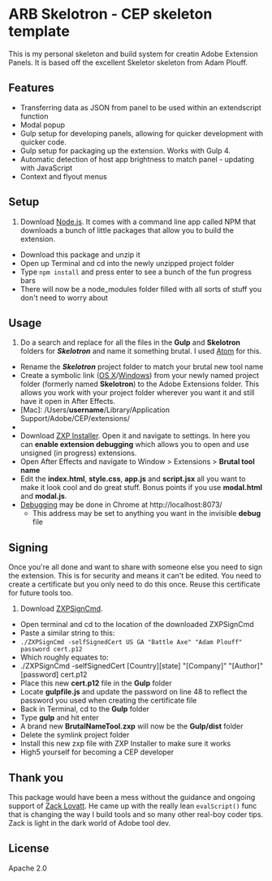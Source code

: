 # ARB Skelotron - CEP skeleton template

This is my personal skeleton and build system for creatin Adobe Extension Panels. It is based off the excellent Skeletor skeleton from Adam Plouff.

## Features

- Transferring data as JSON from panel to be used within an extendscript function
- Modal popup
- Gulp setup for developing panels, allowing for quicker development with quicker code.
- Gulp setup for packaging up the extension. Works with Gulp 4.
- Automatic detection of host app brightness to match panel - updating with JavaScript
- Context and flyout menus

## Setup

1. Download [Node.js][799ff041]. It comes with a command line app called NPM that downloads a bunch of little packages that allow you to build the extension.

- Download this package and unzip it
- Open up Terminal and cd into the newly unzipped project folder
- Type `npm install` and press enter to see a bunch of the fun progress bars
- There will now be a node_modules folder filled with all sorts of stuff you don't need to worry about

## Usage

1. Do a search and replace for all the files in the **Gulp** and **Skelotron** folders for **_Skelotron_** and name it something brutal. I used [Atom][799ff027] for this.

- Rename the **_Skelotron_** project folder to match your brutal new tool name
- Create a symbolic link ([OS X][799ff029]/[Windows][799ff031]) from your newly named project folder (formerly named **Skelotron**) to the Adobe Extensions folder. This allows you work with your project folder wherever you want it and still have it open in After Effects.
- [Mac]: /Users/**username**/Library/Application Support/Adobe/CEP/extensions/
- [Win]: C:/Users/**username**/AppData/Roaming/Adobe/CEP/extensions/
- Download [ZXP Installer][799ff035]. Open it and navigate to settings. In here you can **enable extension debugging** which allows you to open and use unsigned (in progress) extensions.
- Open After Effects and navigate to Window > Extensions > **Brutal tool name**
- Edit the **index.html**, **style.css**, **app.js** and **script.jsx** all you want to make it look cool and do great stuff. Bonus points if you use **modal.html** and **modal.js**.
- [Debugging][799ff033] may be done in Chrome at http://localhost:8073/
  - This address may be set to anything you want in the invisible **debug** file

## Signing

Once you're all done and want to share with someone else you need to sign the extension. This is for security and means it can't be edited. You need to create a certificate but you only need to do this once. Reuse this certificate for future tools too.

1. Download [ZXPSignCmd][799ff037].

- Open terminal and cd to the location of the downloaded ZXPSignCmd
- Paste a similar string to this:
- `./ZXPSignCmd -selfSignedCert US GA "Battle Axe" "Adam Plouff" password cert.p12`
- Which roughly equates to:
- ./ZXPSignCmd -selfSignedCert [Country][state] "[Company]" "[Author]" [password] cert.p12
- Place this new **cert.p12** file in the **Gulp** folder
- Locate **gulpfile.js** and update the password on line 48 to reflect the password you used when creating the certificate file
- Back in Terminal, cd to the **Gulp** folder
- Type **gulp** and hit enter
- A brand new **BrutalNameTool.zxp** will now be the **Gulp/dist** folder
- Delete the symlink project folder
- Install this new zxp file with ZXP Installer to make sure it works
- High5 yourself for becoming a CEP developer

## Thank you

This package would have been a mess without the guidance and ongoing support of [Zack Lovatt][799ff039]. He came up with the really lean `evalScript()` func that is changing the way I build tools and so many other real-boy coder tips. Zack is light in the dark world of Adobe tool dev.

## License

Apache 2.0

[799ff023]: https://github.com/Adobe-CEP "Adobe CEP"
[799ff025]: http://htmlpanelsbook.com/ "HTML Panels"
[799ff027]: https://atom.io/ "Atom"
[799ff029]: https://www.howtogeek.com/297721/how-to-create-and-use-symbolic-links-aka-symlinks-on-a-mac/ "OS X Symlink"
[799ff031]: https://www.howtogeek.com/howto/16226/complete-guide-to-symbolic-links-symlinks-on-windows-or-linux/ "Windows Symlink"
[799ff033]: https://github.com/Adobe-CEP/Getting-Started-guides/tree/master/Client-side%20Debugging "Client side debugging"
[799ff035]: https://aescripts.com/learn/zxp-installer/ "ZXP Installer"
[799ff037]: https://github.com/Adobe-CEP/CEP-Resources/tree/master/ZXPSignCMD "ZXPSignCmd"
[799ff039]: http://zacklovatt.com/ "Zack Lovatt"
[799ff041]: https://nodejs.org/en/download/ "Node.js"
